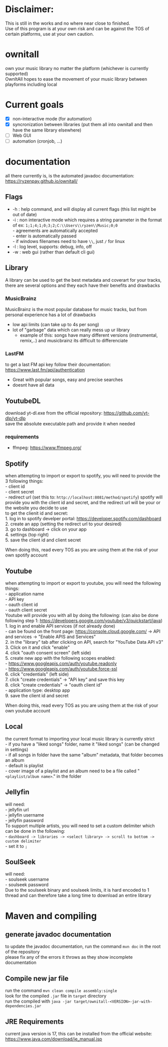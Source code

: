 # Disclaimer:  
This is still in the works and no where near close to finished.  
Use of this program is at your own risk and can be against the TOS of certain platforms, use at your own caution.  

# ownitall  
own your music library no matter the platform (whichever is currently supported)  
OwnItAll hopes to ease the movement of your music library between playforms including local

# Current goals  
-[x] non-interactive mode (for automation)  
-[x] syncronization between libraries (put them all into ownitall and then have the same library elsewhere)  
-[ ]  Web GUI  
-[ ] automation (cronjob, ...)

# documentation  
all there currently is, is the automated javadoc documentation: https://ryzenpay.github.io/ownitall/  

## Flags
- -h : help command, and will display all current flags (this list might be out of date)  
- -i : non interactive mode which requires a string parameter in the format of ex: `1;1;4;1;0;3;2;C:\\Users\\ryzen\\Music;0;0`  
        - agreements are automatically accepted  
        - enter is automatically passed  
        - if windows filenames need to have `\\`, just `/` for linux
- -l : log level, supports: debug, info, off  
- -w : web gui (rather than default cli gui)  

## Library  
A library can be used to get the best metadata and coverart for your tracks, there are several options and they each have their benefits and drawbacks
### MusicBrainz
MusicBrainz is the most popular database for music tracks, but from personal experience has a lot of drawbacks
- low api limits (can take up to 4s per song)
- lot of "garbage" data which can really mess up ur library
    - example of this: songs have many different versions (instrumental, remix,..) and musicbrainz its difficult to differenciate
### LastFM
to get a last FM api key follow their documentation: https://www.last.fm/api/authentication  
- Great with popular songs, easy and precise searches
- doesnt have all data


## YoutubeDL  
download yt-dl.exe from the official repository: https://github.com/yt-dlp/yt-dlp  
save the absolute executable path and provide it when needed  
### requirements  
- ffmpeg: https://www.ffmpeg.org/   

## Spotify
when attempting to import or export to spotify, you will need to provide the 3 following things:  
    - client id  
    - client secret  
    - redirect url (set this to: `http://localhost:8081/method/spotify`)
spotify will provide you with the client id and secret, and the redirect url will be your or the website you decide to use  
to get the clienit id and secret:  
    1. log in to spotify develper portal: https://developer.spotify.com/dashboard  
    2. create an app (setting the redirect url to your desired)  
    3. go to dashboard -> click on your app  
    4. settings (top right)  
    5. save the client id and client secret  
  
When doing this, read every TOS as you are using them at the risk of your own spotify account  

## Youtube
when attempting to import or export to youtube, you will need the following things:  
    - application name  
    - API key  
    - oauth client id  
    - oauth client secret  
Youtube will provide you with all by doing the following:  (can also be done following step 1: https://developers.google.com/youtube/v3/quickstart/java)  
    1. log in and enable API services (if not already done)  
        - can be found on the front page: https://console.cloud.google.com/ -> API and services -> "Enable APIS and Services"  
    2. in the "library" tab after clicking on API, search for "YouTube Data API v3"  
    3. Click on it and click "enable"  
    4. click "oauth consent screen" (left side)  
    5. create new app with the following scopes enabled:  
        - https://www.googleapis.com/auth/youtube.readonly  
        - https://www.googleapis.com/auth/youtube.force-ssl  
    6. click "credentials" (left side)  
    7. click "create credentials" -> "APi key" and save this key  
    8. click "create credentials" -> "oauth client id"  
        - application type: desktop app  
    9. save the client id and secret  

When doing this, read every TOS as you are using them at the risk of your own youtube account  

## Local
the current format to importing your local music library is currently strict  
    - if you have a "liked songs" folder, name it "liked songs"  (can be changed in settings)  
    - if all songs in folder have the same "album" metadata, that folder becomes an album  
        - default is playlist  
    - cover image of a playlist and an album need to be a file called "`<playlist/album name>`.<extension>" in the folder  

## Jellyfin
will need:  
    - jellyfin url  
    - jellyfin username  
    - jellyfin password  
To support multiple artists, you will need to set a custom delimiter which can be done in the following:  
    - `dashboard -> libraries -> <select library> -> scroll to bottom -> custom delimiter`  
    - set it to `;`  

## SoulSeek
will need:  
    - soulseek username  
    - soulseek password  
Due to the soulseek binary and soulseek limits, it is hard encoded to 1 thread and can therefore take a long time to download an entire library  

# Maven and compiling
## generate javadoc documentation
to update the javadoc documentation, run the command `mvn doc` in the root of the repository  
please fix any of the errors it throws as they show incomplete documentation  

## Compile new jar file
run the command `mvn clean compile assembly:single`  
look for the compiled `.jar` file in `target` directory  
run the compiled with `java -jar target/ownitall-<VERSION>-jar-with-dependencies.jar`

## JRE Requirements
current java version is 17, this can be installed from the official website: https://www.java.com/download/ie_manual.jsp  